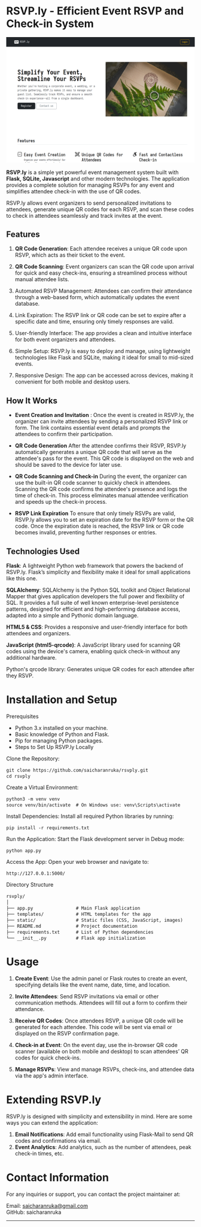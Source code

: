 # RSVP.ly - Efficient Event RSVP and Check-in System

![Screenshot of the RSVP.ly homepage](/homepage.png "RSVP.ly Homepage")

**RSVP.ly** is a simple yet powerful event management system built with **Flask, SQLite, Javascript** and other modern technologies. The application provides a complete solution for managing RSVPs for any event and simplifies attendee check-in with the use of QR codes.

RSVP.ly allows event organizers to send personalized invitations to attendees, generate unique QR codes for each RSVP, and scan these codes to check in attendees seamlessly and track invites at the event.

## Features
1. **QR Code Generation**: Each attendee receives a unique QR code upon RSVP, which acts as their ticket to the event.

2. **QR Code Scanning**: Event organizers can scan the QR code upon arrival for quick and easy check-ins, ensuring a streamlined process without manual attendee lists.

3. Automated RSVP Management: Attendees can confirm their attendance through a web-based form, which automatically updates the event database.

4. Link Expiration: The RSVP link or QR code can be set to expire after a specific date and time, ensuring only timely responses are valid.

5. User-friendly Interface: The app provides a clean and intuitive interface for both event organizers and attendees.

6. Simple Setup: RSVP.ly is easy to deploy and manage, using lightweight technologies like Flask and SQLite, making it ideal for small to mid-sized events.

7. Responsive Design: The app can be accessed across devices, making it convenient for both mobile and desktop users.

## How It Works
- **Event Creation and Invitation** : 
Once the event is created in RSVP.ly, the organizer can invite attendees by sending a personalized RSVP link or form. The link contains essential event details and prompts the attendees to confirm their participation.

- **QR Code Generation**
After the attendee confirms their RSVP, RSVP.ly automatically generates a unique QR code that will serve as the attendee's pass for the event. This QR code is displayed on the web and should be saved to the device for later use.

- **QR Code Scanning and Check-in**
During the event, the organizer can use the built-in QR code scanner to quickly check in attendees. Scanning the QR code confirms the attendee's presence and logs the time of check-in. This process eliminates manual attendee verification and speeds up the check-in process.

- **RSVP Link Expiration**
To ensure that only timely RSVPs are valid, RSVP.ly allows you to set an expiration date for the RSVP form or the QR code. Once the expiration date is reached, the RSVP link or QR code becomes invalid, preventing further responses or entries.

## Technologies Used
**Flask**: A lightweight Python web framework that powers the backend of RSVP.ly. Flask’s simplicity and flexibility make it ideal for small applications like this one.

**SQLAlchemy**: SQLAlchemy is the Python SQL toolkit and Object Relational Mapper that gives application developers the full power and flexibility of SQL. It provides a full suite of well known enterprise-level persistence patterns, designed for efficient and high-performing database access, adapted into a simple and Pythonic domain language.

**HTML5 & CSS**: Provides a responsive and user-friendly interface for both attendees and organizers.

**JavaScript (html5-qrcode)**: A JavaScript library used for scanning QR codes using the device's camera, enabling quick check-in without any additional hardware.

Python's qrcode library: Generates unique QR codes for each attendee after they RSVP.


# Installation and Setup
Prerequisites  
- Python 3.x installed on your machine.
- Basic knowledge of Python and Flask.
- Pip for managing Python packages.
- Steps to Set Up RSVP.ly Locally


Clone the Repository:

    git clone https://github.com/saicharanruka/rsvply.git
    cd rsvply
Create a Virtual Environment:

    python3 -m venv venv
    source venv/bin/activate  # On Windows use: venv\Scripts\activate

Install Dependencies: Install all required Python libraries by running:

    pip install -r requirements.txt


Run the Application: Start the Flask development server in Debug mode:

    python app.py  

Access the App: Open your web browser and navigate to:

    http://127.0.0.1:5000/


Directory Structure

    rsvply/
    │
    ├── app.py                # Main Flask application
    ├── templates/            # HTML templates for the app
    ├── static/               # Static files (CSS, JavaScript, images)
    ├── README.md             # Project documentation
    ├── requirements.txt      # List of Python dependencies
    └── __init__.py           # Flask app initialization


# Usage
1. **Create Event**: Use the admin panel or Flask routes to create an event, specifying details like the event name, date, time, and location.

2. **Invite Attendees**: Send RSVP invitations via email or other communication methods. Attendees will fill out a form to confirm their attendance.

4. **Receive QR Codes**: Once attendees RSVP, a unique QR code will be generated for each attendee. This code will be sent via email or displayed on the RSVP confirmation page.

4. **Check-in at Event**: On the event day, use the in-browser QR code scanner (available on both mobile and desktop) to scan attendees’ QR codes for quick check-ins.

5. **Manage RSVPs**: View and manage RSVPs, check-ins, and attendee data via the app's admin interface.

# Extending RSVP.ly
RSVP.ly is designed with simplicity and extensibility in mind. Here are some ways you can extend the application:

1. **Email Notifications**: Add email functionality using Flask-Mail to send QR codes and confirmations via email.
2. **Event Analytics**: Add analytics, such as the number of attendees, peak check-in times, etc.


# Contact Information  
For any inquiries or support, you can contact the project maintainer at:   

Email: saicharanruka@gmail.com  
GitHub: saicharanruka  

---